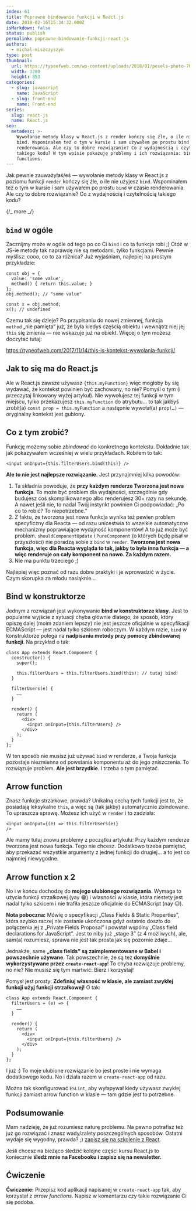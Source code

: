 ```yaml
---
index: 61
title: Poprawne bindowanie funkcji w React.js
date: 2018-02-16T15:34:32.000Z
isMarkdown: false
status: publish
permalink: poprawne-bindowanie-funkcji-react-js
authors:
  - michal-miszczyszyn
type: post
thumbnail:
  url: https://typeofweb.com/wp-content/uploads/2018/01/pexels-photo-70862.jpeg
  width: 1280
  height: 853
categories:
  - slug: javascript
    name: JavaScript
  - slug: front-end
    name: Front-end
series:
  slug: react-js
  name: React.js
seo:
  metadesc: >-
    Wywołanie metody klasy w React.js z render kończy się źle, o ile nie użyjesz
    bind. Wspominałem też o tym w kursie i sam używałem po prostu bind w czasie
    renderowania. Ale czy to dobre rozwiązanie? Co z wydajnością i czytelnością
    takiego kodu? W tym wpisie pokazuję problemy i ich rozwiązania: bind i arrow
    functions.
---
```


Jak pewnie zauważyłaś/eś — wywołanie metody klasy w React.js z poziomu funkcji <code>render</code> kończy się źle, o ile nie użyjesz <code>bind</code>. Wspominałem też o tym w kursie i sam używałem po prostu <code>bind</code> w czasie renderowania. Ale czy to dobre rozwiązanie? Co z wydajnością i czytelnością takiego kodu?

{/_ more _/}

<h2><code>bind</code> w ogóle</h2>

Zacznijmy może w ogóle od tego po co Ci <code>bind</code> i co ta funkcja robi ;) Otóż w JS-ie metody tak naprawdę nie są metodami, tylko funkcjami. Pewnie myślisz: cooo, co to za różnica? Już wyjaśniam, najlepiej na prostym przykładzie:

<pre class="language-javascript"><code>const obj = {
  value: 'some value',
  method() { return this.value; }
};
obj.method(); // "some value"

const x = obj.method;
x(); // undefined</code></pre>

Czemu tak się dzieje? Po przypisaniu do nowej zmiennej, funkcja <code>method</code> „nie pamięta” już, że była kiedyś częścią obiektu i wewnątrz niej jej <code>this</code> się zmienia — nie wskazuje już na obiekt. Więcej o tym możesz doczytać tutaj:

https://typeofweb.com/2017/11/14/this-js-kontekst-wywolania-funkcji/

<h2>Jak to się ma do React.js</h2>

Ale w React.js zawsze używasz <code>{this.myFunction}</code> więc mogłoby by się wydawać, że kontekst powinien być zachowany, no nie? Pomyśl o tym (i przeczytaj linkowany wyżej artykuł). Nie wywołujesz tej funkcji w tym miejscu, tylko przekazujesz <code>this.myFunction</code> do atrybutu… to tak jakbyś zrobił(a) <code>const prop = this.myFunction</code> a następnie wywołał(a) <code>prop(…)</code> — oryginalny kontekst jest gubiony.

<h2>Co z tym zrobić?</h2>

Funkcję możemy sobie <em>zbindować</em> do konkretnego kontekstu. Dokładnie tak jak pokazywałem wcześniej w wielu przykładach. Robiłem to tak:

<pre><code>&lt;input onInput={this.filterUsers.bind(this)} /&gt;</code></pre>

<strong>Ale to nie jest najlepsze rozwiązanie.</strong> Jest przynajmniej kilka powodów:

<ol>
    <li>Ta składnia powoduje, że <strong>przy każdym renderze Tworzona jest nowa funkcja</strong>. To może być problem dla wydajności, szczególnie gdy budujesz coś skomplikowanego albo renderujesz 30+ razy na sekundę. A nawet jeśli nie, to nadal Twój instynkt powinien Ci podpowiadać: „Po co to robić? To niepotrzebne.”</li>
    <li>Z faktu, że tworzona jest nowa funkcja wynika też pewien problem specyficzny dla Reacta — od razu unicestwia to wszelkie automatyczne mechanizmy poprawiające wydajność komponentów! A to już może być problem. <code>shouldComponentUpdate</code> i <code>PureComponent</code> (o których będę pisał w przyszłości) nie poradzą sobie z <code>bind</code> w <code>render</code>. <strong>Tworzona jest nowa funkcja, więc dla Reacta wygląda to tak, jakby to była inna funkcja — a więc renderuje on cały komponent na nowo. Za każdym razem.</strong></li>
    <li>Nie ma punktu trzeciego ;)</li>
</ol>

Najlepiej więc poznać od razu dobre praktyki i je wprowadzić w życie. Czym skorupka za młodu nasiąknie…

<h2>Bind w konstruktorze</h2>

Jednym z rozwiązań jest wykonywanie <strong>bind w konstruktorze klasy</strong>. Jest to popularne wyjście z sytuacji chyba głównie dlatego, że sposób, który opiszę dalej (moim zdaniem lepszy) nie jest jeszcze oficjalnie w specyfikacji ECMAScript — jest nadal tylko szkicem roboczym. W każdym razie, <code>bind</code> w konstruktorze polega na <strong>nadpisaniu metody przy pomocy zbindowanej funkcji</strong>. Na przykład o tak:

<pre class="language-jsx"><code>class App extends React.Component {
  constructor() {
    super();

    this.filterUsers = this.filterUsers.bind(this); // tutaj bind!
  }

  filterUsers(e) {
    ……
  }

  render() {
    return (
      &lt;div&gt;
        &lt;input onInput={this.filterUsers} /&gt;
      &lt;/div&gt;
    );
  }
};</code></pre>

W ten sposób nie musisz już używać <code>bind</code> w renderze, a Twoja funkcja pozostaje niezmienna od powstania komponentu aż do jego zniszczenia. To rozwiązuje problem. <strong>Ale jest brzydkie</strong>. I trzeba o tym pamiętać.

<h2>Arrow function</h2>

Znasz funkcje strzałkowe, prawda? Unikalną cechą tych funkcji jest to, że posiadają leksykalne <code>this</code>, a więc są (tak jakby) automatycznie zbindowane. To upraszcza sprawę. Możesz ich użyć w <code>render</code> i to zadziała:

<code>&lt;input onInput={(e) =&gt; this.filterUsers(e)} /&gt;</code>

Ale mamy tutaj znowu problemy z początku artykułu: Przy każdym renderze tworzona jest nowa funkcja. Tego nie chcesz. Dodatkowo trzeba pamiętać, aby przekazać wszystkie argumenty z jednej funkcji do drugiej… a to jest co najmniej niewygodne.

<h2>Arrow function x 2</h2>

No i w końcu dochodzę do <strong>mojego ulubionego rozwiązania</strong>. Wymaga to użycia funkcji strzałkowej (yay 😁) i własności w klasie, która niestety jest nadal tylko szkicem i nie trafiła jeszcze oficjalnie do ECMAScript (nay 😥).

<strong>Nota poboczna:</strong> Mówię o specyfikacji „Class Fields &amp; Static Properties”, która szybko raczej nie zostanie ukończona gdyż ostatnio doszło do połączenia jej z „Private Fields Proposal” i powstał wspólny „Class field declarations for JavaScript”. Jest to niby już „stage 3” (z 4 możliwych), ale, sam(a) rozumiesz, sprawa nie jest tak prosta jak się pozornie zdaje…

Jednakże, same <strong>„class fields” są zaimplementowane w Babel i powszechnie używane</strong>. Tak powszechnie, że są też <strong>domyślnie wykorzystywane przez <code>create-react-app</code></strong>! To chyba rozwiązuje problemy, no nie? Nie musisz się tym martwić: Bierz i korzystaj!

Pomysł jest prosty: <strong>Zdefiniuj własność w klasie, ale zamiast zwykłej funkcji użyj funkcji strzałkowej!</strong> O tak:

<pre class="language-jsx"><code>class App extends React.Component {
  filterUsers = (e) =&gt; {
    ……
  }

  render() {
    return (
      &lt;div&gt;
        &lt;input onInput={this.filterUsers} /&gt;
      &lt;/div&gt;
    );
  }
};</code></pre>

I już :) To moje ulubione rozwiązanie bo jest proste i nie wymaga dodatkowego kodu. No i działa razem w <code>create-react-app</code> od razu.

<p class="important">Można tak skonfigurować <code>ESLint</code>, aby wyłapywał kiedy używasz zwykłej funkcji zamiast arrow function w klasie — tam gdzie jest to potrzebne.</p>

<h2>Podsumowanie</h2>

Mam nadzieję, że już rozumiesz naturę problemu. Na pewno potrafisz też już go rozwiązać i znasz wady/zalety poszczególnych sposobów. Ostatni wydaje się wygodny, prawda? ;) <a href="https://szkolenia.typeofweb.com/" target="_blank">zapisz się na szkolenie z React</a>.

Jeśli chcesz na bieżąco śledzić kolejne części kursu React.js to koniecznie <strong>śledź mnie na Facebooku i zapisz się na newsletter.</strong>

<NewsletterForm />

<FacebookPageWidget />

<h2>Ćwiczenie</h2>

<strong>Ćwiczenie:</strong> Przepisz kod aplikacji napisanej w <code>create-react-app</code> tak, aby korzystał z <em>arrow functions</em>. Napisz w komentarzu czy takie rozwiązanie Ci się podoba.
